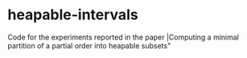 # heapable-intervals
Code for the experiments reported in the paper |Computing a minimal partition of a partial order into heapable subsets"
